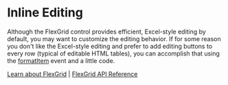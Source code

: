 Inline Editing
==============

Although the FlexGrid control provides efficient, Excel-style editing by default, you may want to customize the editing behavior. If for some reason you don't like the Excel-style editing and prefer to add editing buttons to every row (typical of editable HTML tables), you can accomplish that using the [formatItem](https://www.grapecity.com/wijmo/api/classes/wijmo_grid.flexgrid.html#formatitem) event and a little code.

[Learn about FlexGrid](https://www.grapecity.com/wijmo/flexgrid-javascript-data-grid) | [FlexGrid API Reference](https://www.grapecity.com/wijmo/api/classes/wijmo_grid.flexgrid.html)